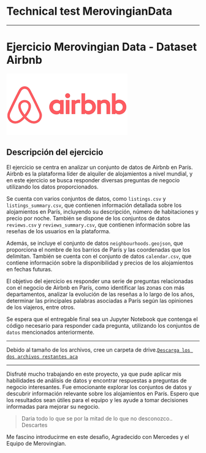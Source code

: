 # Technical test MerovingianData

---

# Ejercicio Merovingian Data - Dataset Airbnb

![AirBnB](_src/download.png)

## Descripción del ejercicio

El ejercicio se centra en analizar un conjunto de datos de Airbnb en París. Airbnb es la plataforma líder de alquiler de alojamientos a nivel mundial, y en este ejercicio se busca responder diversas preguntas de negocio utilizando los datos proporcionados.

Se cuenta con varios conjuntos de datos, como `listings.csv` y `listings_summary.csv`, que contienen información detallada sobre los alojamientos en París, incluyendo su descripción, número de habitaciones y precio por noche. También se dispone de los conjuntos de datos `reviews.csv` y `reviews_summary.csv`, que contienen información sobre las reseñas de los usuarios en la plataforma.

Además, se incluye el conjunto de datos `neighbourhoods.geojson`, que proporciona el nombre de los barrios de París y las coordenadas que los delimitan. También se cuenta con el conjunto de datos `calendar.csv`, que contiene información sobre la disponibilidad y precios de los alojamientos en fechas futuras.

El objetivo del ejercicio es responder una serie de preguntas relacionadas con el negocio de Airbnb en París, como identificar las zonas con más departamentos, analizar la evolución de las reseñas a lo largo de los años, determinar las principales palabras asociadas a París según las opiniones de los viajeros, entre otros.

Se espera que el entregable final sea un Jupyter Notebook que contenga el código necesario para responder cada pregunta, utilizando los conjuntos de `datos` mencionados anteriormente.

---

Debido al tamaño de los archivos, cree un carpeta de drive.[`Descarga los dos archivos restantes aca`](https://drive.google.com/drive/folders/1JxRCVbSgKgzd9khhIvk47Lqy3dS9vdao?usp=sharing)

---

Disfruté mucho trabajando en este proyecto, ya que pude aplicar mis habilidades de análisis de datos y encontrar respuestas a preguntas de negocio interesantes. Fue emocionante explorar los conjuntos de datos y descubrir información relevante sobre los alojamientos en París. Espero que los resultados sean útiles para el equipo y les ayude a tomar decisiones informadas para mejorar su negocio.

> Daria todo lo que se por la mitad de lo que no desconozco..
> Descartes

Me fascino introducirme en este desafio, Agradecido con Mercedes y el Equipo de Merovingian.
